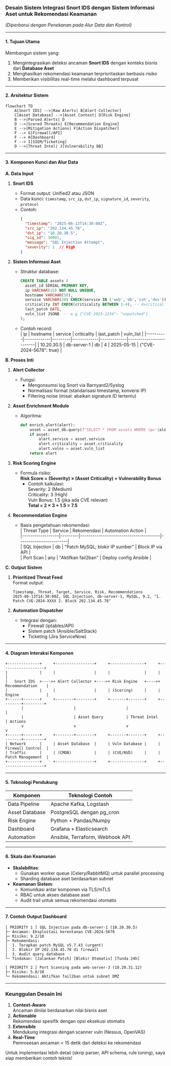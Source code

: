### **Desain Sistem Integrasi Snort IDS dengan Sistem Informasi Aset untuk Rekomendasi Keamanan**  
*(Diperbarui dengan Penekanan pada Alur Data dan Kontrol)*  

---

#### **1. Tujuan Utama**  
Membangun sistem yang:  
1. Mengintegrasikan deteksi ancaman **Snort IDS** dengan konteks bisnis dari **Database Aset**  
2. Menghasilkan rekomendasi keamanan terprioritaskan berbasis risiko  
3. Memberikan visibilitas real-time melalui dashboard terpusat  

---

#### **2. Arsitektur Sistem**  
```mermaid
flowchart TD
    A[Snort IDS] -->|Raw Alerts| B[Alert Collector]
    C[Asset Database] -->|Asset Context| D[Risk Engine]
    B -->|Parsed Alerts| D
    D -->|Scored Threats| E[Recommendation Engine]
    E -->|Mitigation Actions| F[Action Dispatcher]
    F --> G[Firewall/API]
    F --> H[Dashboard]
    F --> I[SIEM/Ticketing]
    D -->|Threat Intel| J[Vulnerability DB]
```

---

#### **3. Komponen Kunci dan Alur Data**  

**A. Data Input**  
1. **Snort IDS**  
   - Format output: Unified2 atau JSON  
   - Data kunci: `timestamp`, `src_ip`, `dst_ip`, `signature_id`, `severity`, `protocol`  
   - Contoh:  
     ```json
     {
       "timestamp": "2025-06-13T14:30:00Z",
       "src_ip": "202.134.45.78",
       "dst_ip": "10.20.30.5",
       "sig_id": 30001,
       "message": "SQL Injection Attempt",
       "severity": 1  // High
     }
     ```

2. **Sistem Informasi Aset**  
   - Struktur database:  
     ```sql
     CREATE TABLE assets (
       asset_id SERIAL PRIMARY KEY,
       ip VARCHAR(15) NOT NULL UNIQUE,
       hostname VARCHAR(50),
       service VARCHAR(20) CHECK(service IN ('web','db','ssh','dns')),
       criticality INT CHECK(criticality BETWEEN 1-4), -- 4=critical
       last_patch DATE,
       vuln_list JSONB  -- e.g {"CVE-2023-1234": "unpatched"}
     );
     ```
   - Contoh record:  
     | ip       | hostname    | service | criticality | last_patch  | vuln_list               |
     |----------|-------------|---------|-------------|-------------|-------------------------|
     | 10.20.30.5 | db-server-1 | db      | 4           | 2025-05-15 | {"CVE-2024-5678": true} |

**B. Proses Inti**  
1. **Alert Collector**  
   - Fungsi:  
     - Mengonsumsi log Snort via Barnyard2/Syslog  
     - Normalisasi format (standarisasi timestamp, konversi IP)  
     - Filtering noise (misal: abaikan signature ID tertentu)  

2. **Asset Enrichment Module**  
   - Algoritma:  
     ```python
     def enrich_alert(alert):
         asset = asset_db.query(f"SELECT * FROM assets WHERE ip='{alert.dst_ip}'")
         if asset:
             alert.service = asset.service
             alert.criticality = asset.criticality
             alert.vulns = asset.vuln_list
         return alert
     ```

3. **Risk Scoring Engine**  
   - Formula risiko:  
     **Risk Score = (Severity) × (Asset Criticality) + Vulnerability Bonus**  
     - Contoh kalkulasi:  
       Severity: 2 (Medium)  
       Criticality: 3 (High)  
       Vuln Bonus: 1.5 (jika ada CVE relevan)  
       **Total = 2 × 3 + 1.5 = 7.5**  

4. **Recommendation Engine**  
   - Basis pengetahuan rekomendasi:  
     | Threat Type      | Service | Rekomendasi                           | Automation Action      |  
     |------------------|---------|---------------------------------------|------------------------|  
     | SQL Injection    | db      | "Patch MySQL; blokir IP sumber"       | Block IP via API       |  
     | Port Scan        | any     | "Aktifkan fail2ban"                   | Deploy config Ansible  |  

**C. Output Sistem**  
1. **Prioritized Threat Feed**  
   Format output:  
   ```csv
   Timestamp, Threat, Target, Service, Risk, Recommendations
   2025-06-13T14:30:00Z, SQL Injection, db-server-1, MySQL, 9.2, "1. Patch CVE-2024-XXXX 2. Block 202.134.45.78"
   ```

2. **Automation Dispatcher**  
   - Integrasi dengan:  
     - Firewall (iptables/API)  
     - Sistem patch (Ansible/SaltStack)  
     - Ticketing (Jira ServiceNow)  

---

#### **4. Diagram Interaksi Komponen**  
```plaintext
+--------------+     +-----------------+     +---------------+     +-------------------+
|              |     |                 |     |               |     |                   |
|   Snort IDS  +---->+ Alert Collector +---->+ Risk Engine   +---->+ Recommendation    |
|              |     |                 |     | (Scoring)     |     | Engine            |
+------+-------+     +--------+--------+     +-------+-------+     +---------+---------+
       |                      |                      |                       |
       |                      | Asset Query          | Threat Intel          | Actions
       v                      v                      v                       v
+------+-------+     +--------+--------+     +-------+-------+     +---------+---------+
| Network      |     | Asset Database  |     | Vuln Database |     | Firewall Control  |
| Traffic      |     | (CMDB)          |     | (CVE/NVD)     |     | Patch Management  |
+--------------+     +-----------------+     +---------------+     +-------------------+
```

---

#### **5. Teknologi Pendukung**  
| Komponen         | Teknologi Contoh                |  
|------------------|---------------------------------|  
| Data Pipeline    | Apache Kafka, Logstash          |  
| Asset Database   | PostgreSQL dengan pg_cron       |  
| Risk Engine      | Python + Pandas/Numpy           |  
| Dashboard        | Grafana + Elasticsearch         |  
| Automation       | Ansible, Terraform, Webhook API |  

---

#### **6. Skala dan Keamanan**  
- **Skalabilitas**:  
  - Gunakan worker queue (Celery/RabbitMQ) untuk parallel processing  
  - Sharding database aset berdasarkan subnet  
- **Keamanan Sistem**:  
  - Komunikasi antar komponen via TLS/mTLS  
  - RBAC untuk akses database aset  
  - Audit trail untuk semua rekomendasi otomatis  

---

#### **7. Contoh Output Dashboard**  
```plaintext
[ PRIORITY 1 ] SQL Injection pada db-server-1 (10.20.30.5)
├─ Ancaman: Eksploitasi kerentanan CVE-2024-5678
├─ Risiko: 9.2/10
├─ Rekomendasi: 
│  1. Terapkan patch MySQL v5.7.43 (urgent)
│  2. Blokir IP 202.134.45.78 di firewall
│  3. Audit query database
└─ Tindakan: [Jalankan Patch] [Blokir Otomatis] [Tunda 24h]

[ PRIORITY 2 ] Port Scanning pada web-server-3 (10.20.31.12)
├─ Risiko: 5.8/10
└─ Rekomendasi: Aktifkan fail2ban untuk subnet DMZ
```

---

### **Keunggulan Desain Ini**  
1. **Context-Aware**  
   Ancaman dinilai berdasarkan nilai bisnis aset  
2. **Actionable**  
   Rekomendasi spesifik dengan opsi eksekusi otomatis  
3. **Extensible**  
   Mendukung integrasi dengan scanner vuln (Nessus, OpenVAS)  
4. **Real-Time**  
   Pemrosesan ancaman < 15 detik dari deteksi ke rekomendasi  

Untuk implementasi lebih detail (skrip parser, API schema, rule tuning), saya siap memberikan contoh teknis!
